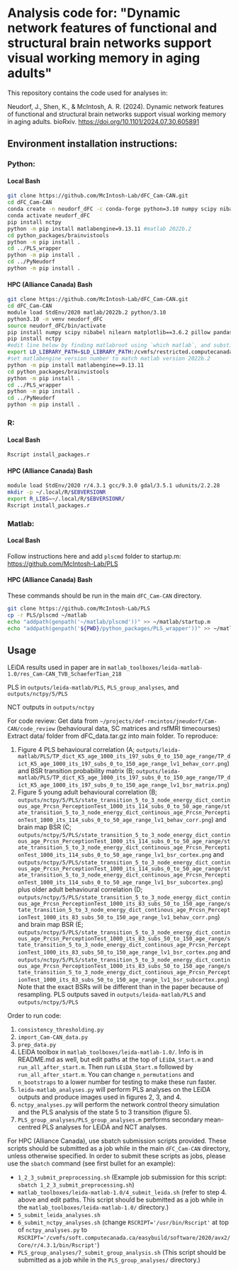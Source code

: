 # Analysis code for: "Dynamic network features of functional and structural brain networks support visual working memory in aging adults"

This repository contains the code used for analyses in:

Neudorf, J., Shen, K., & McIntosh, A. R. (2024). Dynamic network features of functional and structural brain networks support visual working memory in aging adults. bioRxiv. https://doi.org/10.1101/2024.07.30.605891

## Environment installation instructions:
### Python:
#### Local Bash
```bash
git clone https://github.com/McIntosh-Lab/dFC_Cam-CAN.git
cd dFC_Cam-CAN
conda create -n neudorf_dFC -c conda-forge python=3.10 numpy scipy nibabel nilearn matplotlib pillow pandas seaborn tqdm statsmodels plotnine
conda activate neudorf_dFC
pip install nctpy
python -m pip install matlabengine=9.13.11 #matlab 2022b.2
cd python_packages/brainvistools
python -m pip install .
cd ../PLS_wrapper
python -m pip install .
cd ../PyNeudorf
python -m pip install .
```

#### HPC (Alliance Canada) Bash
```bash
git clone https://github.com/McIntosh-Lab/dFC_Cam-CAN.git
cd dFC_Cam-CAN
module load StdEnv/2020 matlab/2022b.2 python/3.10
python3.10 -m venv neudorf_dFC
source neudorf_dFC/bin/activate
pip install numpy scipy nibabel nilearn matplotlib==3.6.2 pillow pandas seaborn==0.12.1 tqdm statsmodels plotnine==0.12.3 certifi
pip install nctpy
#edit line below by finding matlabroot using `which matlab`, and substitute `matlab` executable with `glnxa64`
export LD_LIBRARY_PATH=$LD_LIBRARY_PATH:/cvmfs/restricted.computecanada.ca/easybuild/software/2020/x86-64-v3/Core/matlab/2022b.2/bin/glnxa64
#set matlabengine version number to match matlab version 2022b.2
python -m pip install matlabengine==9.13.11
cd python_packages/brainvistools
python -m pip install .
cd ../PLS_wrapper
python -m pip install .
cd ../PyNeudorf
python -m pip install . 
```

### R:
#### Local Bash
```bash
Rscript install_packages.r
```

#### HPC (Alliance Canada) Bash
```bash
module load StdEnv/2020 r/4.3.1 gcc/9.3.0 gdal/3.5.1 udunits/2.2.28
mkdir -p ~/.local/R/$EBVERSIONR
export R_LIBS=~/.local/R/$EBVERSIONR/
Rscript install_packages.r
```

### Matlab:
#### Local Bash
Follow instructions here and add `plscmd` folder to startup.m: https://github.com/McIntosh-Lab/PLS

#### HPC (Alliance Canada) Bash
These commands should be run in the main `dFC_Cam-CAN` directory.
```bash
git clone https://github.com/McIntosh-Lab/PLS
cp -r PLS/plscmd ~/matlab
echo "addpath(genpath('~/matlab/plscmd'))" >> ~/matlab/startup.m
echo "addpath(genpath('${PWD}/python_packages/PLS_wrapper'))" >> ~/matlab/startup.m
```

## Usage
LEiDA results used in paper are in `matlab_toolboxes/leida-matlab-1.0/res_Cam-CAN_TVB_SchaeferTian_218`

PLS in `outputs/leida-matlab/PLS`, `PLS_group_analyses`, and `outputs/nctpy/5/PLS`

NCT outputs in `outputs/nctpy`

For code review:
Get data from `~/projects/def-rmcintos/jneudorf/Cam-CAN/code_review` (behavioural data, SC matrices and rsfMRI timecourses)
Extract data/ folder from dFC_data.tar.gz into main folder.
To reproduce:
1. Figure 4 PLS behavioural correlation (A; `outputs/leida-matlab/PLS/TP_dict_K5_age_1000_its_197_subs_0_to_150_age_range/TP_dict_K5_age_1000_its_197_subs_0_to_150_age_range_lv1_behav_corr.png`) and BSR transition probability matrix (B; `outputs/leida-matlab/PLS/TP_dict_K5_age_1000_its_197_subs_0_to_150_age_range/TP_dict_K5_age_1000_its_197_subs_0_to_150_age_range_lv1_bsr_matrix.png`)
2. Figure 5 young adult behavioural correlation (B; `outputs/nctpy/5/PLS/state_transition_5_to_3_node_energy_dict_continous_age_Prcsn_PerceptionTest_1000_its_114_subs_0_to_50_age_range/state_transition_5_to_3_node_energy_dict_continous_age_Prcsn_PerceptionTest_1000_its_114_subs_0_to_50_age_range_lv1_behav_corr.png`) and brain map BSR (C; `outputs/nctpy/5/PLS/state_transition_5_to_3_node_energy_dict_continous_age_Prcsn_PerceptionTest_1000_its_114_subs_0_to_50_age_range/state_transition_5_to_3_node_energy_dict_continous_age_Prcsn_PerceptionTest_1000_its_114_subs_0_to_50_age_range_lv1_bsr_cortex.png` and `outputs/nctpy/5/PLS/state_transition_5_to_3_node_energy_dict_continous_age_Prcsn_PerceptionTest_1000_its_114_subs_0_to_50_age_range/state_transition_5_to_3_node_energy_dict_continous_age_Prcsn_PerceptionTest_1000_its_114_subs_0_to_50_age_range_lv1_bsr_subcortex.png`) plus older adult behavioural correlation (D; `outputs/nctpy/5/PLS/state_transition_5_to_3_node_energy_dict_continous_age_Prcsn_PerceptionTest_1000_its_83_subs_50_to_150_age_range/state_transition_5_to_3_node_energy_dict_continous_age_Prcsn_PerceptionTest_1000_its_83_subs_50_to_150_age_range_lv1_behav_corr.png`) and brain map BSR (E; `outputs/nctpy/5/PLS/state_transition_5_to_3_node_energy_dict_continous_age_Prcsn_PerceptionTest_1000_its_83_subs_50_to_150_age_range/state_transition_5_to_3_node_energy_dict_continous_age_Prcsn_PerceptionTest_1000_its_83_subs_50_to_150_age_range_lv1_bsr_cortex.png` and `outputs/nctpy/5/PLS/state_transition_5_to_3_node_energy_dict_continous_age_Prcsn_PerceptionTest_1000_its_83_subs_50_to_150_age_range/state_transition_5_to_3_node_energy_dict_continous_age_Prcsn_PerceptionTest_1000_its_83_subs_50_to_150_age_range_lv1_bsr_subcortex.png`)
Note that the exact BSRs will be different than in the paper because of resampling.
PLS outputs saved in `outputs/leida-matlab/PLS` and `outputs/nctpy/5/PLS`

Order to run code:

1. `consistency_thresholding.py`
2. `import_Cam-CAN_data.py`
3. `prep_data.py`
4. LEiDA toolbox in `matlab_toolboxes/leida-matlab-1.0/`. Info is in README.md as well, but edit paths at the top of `LEiDA_Start.m` and `run_all_after_start.m`. Then run `LEiDA_Start.m` followed by `run_all_after_start.m`. You can change `n_permutations` and `n_bootstraps` to a lower number for testing to make these run faster.
5. `leida-matlab_analyses.py` will perform PLS analyses on the LEiDA outputs and produce images used in figures 2, 3, and 4.
6. `nctpy_analyses.py` will perform the network control theory simulation and the PLS analysis of the state 5 to 3 transition (figure 5).
7. `PLS_group_analyses/PLS_group_analyses.m` performs secondary mean-centred PLS analyses for LEiDA and NCT analyses.

For HPC (Alliance Canada), use sbatch submission scripts provided. These scripts should be submitted as a job while in the main `dFC_Cam-CAN` directory, unless otherwise specified. In order to submit these scripts as jobs, please use the `sbatch` command (see first bullet for an example):
 - `1_2_3_submit_preprocessing.sh` (Example job submission for this script: `sbatch 1_2_3_submit_preprocessing.sh`)
 - `matlab_toolboxes/leida-matlab-1.0/4_submit_leida.sh` (refer to step 4. above and edit paths. This script should be submitted as a job while in the `matlab_toolboxes/leida-matlab-1.0/` directory.)
 - `5_submit_leida_analyses.sh`
 - `6_submit_nctpy_analyses.sh` (change `RSCRIPT='/usr/bin/Rscript'` at top of `nctpy_analyses.py` to `RSCRIPT='/cvmfs/soft.computecanada.ca/easybuild/software/2020/avx2/Core/r/4.3.1/bin/Rscript'`)
 - `PLS_group_analyses/7_submit_group_analysis.sh` (This script should be submitted as a job while in the `PLS_group_analyses/` directory.)
